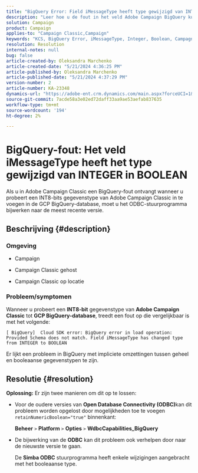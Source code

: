 ```yaml
---
title: "BigQuery Error: Field iMessageType heeft type gewijzigd van INTEGER in BOOLEAN"
description: "Leer hoe u de fout in het veld Adobe Campaign BigQuery kunt oplossen - Het iMessageType heeft het type gewijzigd van INTEGER in BOOLEAN."
solution: Campaign
product: Campaign
applies-to: "Campaign Classic,Campaign"
keywords: "KCS, BigQuery Error, iMessageType, Integer, Boolean, Campagne, Campaign Classic"
resolution: Resolution
internal-notes: null
bug: false
article-created-by: Oleksandra Marchenko
article-created-date: "5/21/2024 4:36:25 PM"
article-published-by: Oleksandra Marchenko
article-published-date: "5/21/2024 4:37:29 PM"
version-number: 2
article-number: KA-23348
dynamics-url: "https://adobe-ent.crm.dynamics.com/main.aspx?forceUCI=1&pagetype=entityrecord&etn=knowledgearticle&id=68d9c942-9017-ef11-9f8a-6045bd006b25"
source-git-commit: 7acde58a3e02ed72daff33aa9ae53aefab837635
workflow-type: tm+mt
source-wordcount: '194'
ht-degree: 2%

---
```


# BigQuery-fout: Het veld iMessageType heeft het type gewijzigd van INTEGER in BOOLEAN


Als u in Adobe Campaign Classic een BigQuery-fout ontvangt wanneer u probeert een INT8-bits gegevenstype van Adobe Campaign Classic in te voegen in de GCP BigQuery-database, moet u het ODBC-stuurprogramma bijwerken naar de meest recente versie.

## Beschrijving {#description}


### <b>Omgeving</b>

- Campaign


- Campaign Classic gehost


- Campaign Classic op locatie




### <b>Probleem/symptomen</b>

Wanneer u probeert een <b>INT8-bit</b> gegevenstype van <b>Adobe Campaign Classic</b> tot <b>GCP BigQuery-database</b>, treedt een fout op die vergelijkbaar is met het volgende:


```
[ BigQuery]  Cloud SDK error: BigQuery error in load operation: Provided Schema does not match. Field iMessageType has changed type from INTEGER to BOOLEAN
```




Er lijkt een probleem in BigQuery met impliciete omzettingen tussen geheel en booleaanse gegevenstypen te zijn.




## Resolutie {#resolution}

<b>Oplossing:</b>
Er zijn twee manieren om dit op te lossen:

- Voor de oudere versies van <b>Open Database Connectivity (ODBC)</b>kan dit probleem worden opgelost door mogelijkheden toe te voegen `retainNumericBoolean="true"` binnenkant:



  <b>Beheer</b> `>`  <b>Platform</b> `>`  <b>Opties</b> `>`  <b>WdbcCapabilities_BigQuery</b>


- De bijwerking van de <b>ODBC</b> kan dit probleem ook verhelpen door naar de nieuwste versie te gaan.



  De <b>Simba ODBC</b> stuurprogramma heeft enkele wijzigingen aangebracht met het booleaanse type.

